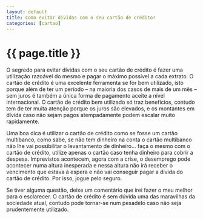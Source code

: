 ```yaml
---
layout: default
title: Como evitar dívidas com o seu cartão de crédito?
categories: [cartao]
---
```


# {{ page.title }}

O segredo para evitar dívidas com o seu cartão de crédito é fazer uma utilização razoável do mesmo e pagar o máximo possível a cada extrato. O cartão de crédito é uma excelente ferramenta se for bem utilizado, isto porque além de ter um período – na maioria dos casos de mais de um mês – sem juros é também a única forma de pagamento aceite a nível internacional. O cartão de crédito bem utilizado só traz benefícios, contudo tem de ter muita atenção porque os juros são elevados, e os montantes em dívida caso não sejam pagos atempadamente podem escalar muito rapidamente.

Uma boa dica é utilizar o cartão de crédito como se fosse um cartão multibanco, como sabe, se não tem dinheiro na conta o cartão multibanco não lhe vai possibilitar o levantamento de dinheiro… faça o mesmo com o cartão de crédito, utilize apenas o cartão caso tenha dinheiro para cobrir a despesa. Imprevistos acontecem, agora com a crise, o desemprego pode acontecer numa altura inesperada e nessa altura não irá receber o vencimento que estava à espera e não vai conseguir pagar a dívida do cartão de crédito. Por isso, jogue pelo seguro.

Se tiver alguma questão, deixe um comentário que irei fazer o meu melhor para o esclarecer. O cartão de crédito é sem dúvida uma das maravilhas da sociedade atual, contudo pode tornar-se num pesadelo caso não seja prudentemente utilizado.
